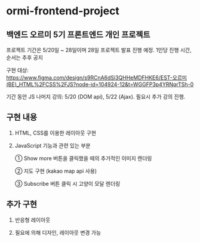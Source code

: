 # ormi-frontend-project
## 백엔드 오르미 5기 프론트엔드 개인 프로젝트

프로젝트 기간은 5/20일 ~ 28일이며 28일 프로젝트 발표 진행 예정. 1인당 진행 시간, 순서는 추후 공지

구현 대상: https://www.figma.com/design/s9RCnA6dSi3QHHeMDFHKE6/EST-오르미(BE)_HTML%2FCSS%2FJS?node-id=104924-12&t=WGGFP3p4YRNqrTSh-0

기간 동안 JS 나머지 강의: 5/20 (DOM api), 5/22 (Ajax). 필요시 추가 강의 진행.

## 구현 내용
1. HTML, CSS를 이용한 레이아웃 구현

2. JavaScript 기능과 관련 있는 부분
   
    ① Show more 버튼을 클릭했을 때의 추가적인 이미지 렌더링

    ② 지도 구현 (kakao map api 사용)

    ③ Subscribe 버튼 클릭 시 고양이 모달 렌더링

## 추가 구현
1. 반응형 레이아웃

2. 필요에 의해 디자인, 레이아웃 변경 가능
